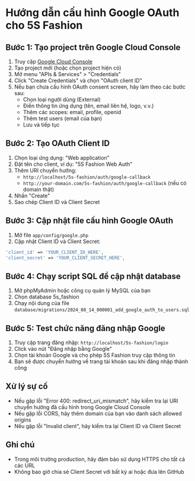 # Hướng dẫn cấu hình Google OAuth cho 5S Fashion

## Bước 1: Tạo project trên Google Cloud Console

1. Truy cập [Google Cloud Console](https://console.cloud.google.com/)
2. Tạo project mới (hoặc chọn project hiện có)
3. Mở menu "APIs & Services" > "Credentials"
4. Click "Create Credentials" và chọn "OAuth client ID"
5. Nếu bạn chưa cấu hình OAuth consent screen, hãy làm theo các bước sau:
   - Chọn loại người dùng (External)
   - Điền thông tin ứng dụng (tên, email liên hệ, logo, v.v.)
   - Thêm các scopes: email, profile, openid
   - Thêm test users (email của bạn)
   - Lưu và tiếp tục

## Bước 2: Tạo OAuth Client ID

1. Chọn loại ứng dụng: "Web application"
2. Đặt tên cho client, ví dụ: "5S Fashion Web Auth"
3. Thêm URI chuyển hướng:
   - `http://localhost/5s-fashion/auth/google-callback`
   - `http://your-domain.com/5s-fashion/auth/google-callback` (nếu có domain thật)
4. Nhấn "Create"
5. Sao chép Client ID và Client Secret

## Bước 3: Cập nhật file cấu hình Google OAuth

1. Mở file `app/config/google.php`
2. Cập nhật Client ID và Client Secret:

```php
'client_id' => 'YOUR_CLIENT_ID_HERE',
'client_secret' => 'YOUR_CLIENT_SECRET_HERE',
```

## Bước 4: Chạy script SQL để cập nhật database

1. Mở phpMyAdmin hoặc công cụ quản lý MySQL của bạn
2. Chọn database 5s_fashion
3. Chạy nội dung của file `database/migrations/2024_08_14_000001_add_google_auth_to_users.sql`

## Bước 5: Test chức năng đăng nhập Google

1. Truy cập trang đăng nhập: `http://localhost/5s-fashion/login`
2. Click vào nút "Đăng nhập bằng Google"
3. Chọn tài khoản Google và cho phép 5S Fashion truy cập thông tin
4. Bạn sẽ được chuyển hướng về trang tài khoản sau khi đăng nhập thành công

## Xử lý sự cố

- Nếu gặp lỗi "Error 400: redirect_uri_mismatch", hãy kiểm tra lại URI chuyển hướng đã cấu hình trong Google Cloud Console
- Nếu gặp lỗi CORS, hãy thêm domain của bạn vào danh sách allowed origins
- Nếu gặp lỗi "Invalid client", hãy kiểm tra lại Client ID và Client Secret

## Ghi chú

- Trong môi trường production, hãy đảm bảo sử dụng HTTPS cho tất cả các URL
- Không bao giờ chia sẻ Client Secret với bất kỳ ai hoặc đưa lên GitHub
